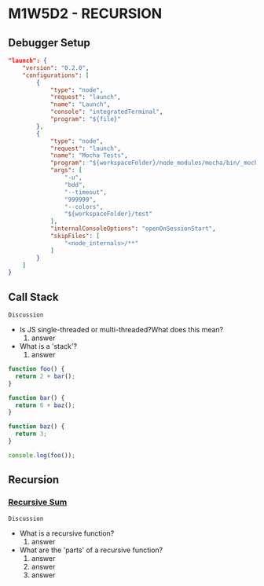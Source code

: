 # M1W5D2 - RECURSION

## Debugger Setup

```json
"launch": {
    "version": "0.2.0",
    "configurations": [
        {
            "type": "node",
            "request": "launch",
            "name": "Launch",
            "console": "integratedTerminal",
            "program": "${file}"
        },
        {
            "type": "node",
            "request": "launch",
            "name": "Mocha Tests",
            "program": "${workspaceFolder}/node_modules/mocha/bin/_mocha",
            "args": [
                "-u",
                "bdd",
                "--timeout",
                "999999",
                "--colors",
                "${workspaceFolder}/test"
            ],
            "internalConsoleOptions": "openOnSessionStart",
            "skipFiles": [
                "<node_internals>/**"
            ]
        }
    ]
}
```

## Call Stack

`Discussion`

- Is JS single-threaded or multi-threaded?What does this mean?
  1. answer
- What is a 'stack'?
  1. answer

```js
function foo() {
  return 2 + bar();
}

function bar() {
  return 6 + baz();
}

function baz() {
  return 3;
}

console.log(foo());
```

## Recursion

### [Recursive Sum]

[Recursive Sum]: rec_sum.js

`Discussion`

- What is a recursive function?
  1. answer
- What are the 'parts' of a recursive function?
  1. answer
  2. answer
  3. answer

